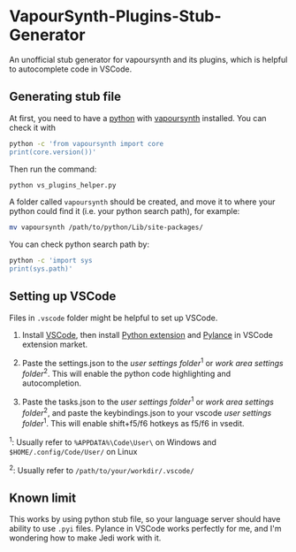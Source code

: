 # VapourSynth-Plugins-Stub-Generator
An unofficial stub generator for vapoursynth and its plugins, which is helpful to autocomplete code in VSCode.

## Generating stub file

At first, you need to have a [python](https://www.python.org/) with [vapoursynth](https://www.vapoursynth.com/) installed. You can check it with
```bash
python -c 'from vapoursynth import core
print(core.version())'
```

Then run the command:
```bash
python vs_plugins_helper.py
```

A folder called `vapoursynth` should be created, and move it to where your python could find it (i.e. your python search path), for example:
```bash
mv vapoursynth /path/to/python/Lib/site-packages/
```

You can check python search path by:
```bash
python -c 'import sys
print(sys.path)'
```

## Setting up VSCode

Files in `.vscode` folder might be helpful to set up VSCode.

1. Install [VSCode](https://code.visualstudio.com/), then install [Python extension](https://marketplace.visualstudio.com/items?itemName=ms-python.python) and [Pylance](https://marketplace.visualstudio.com/items?itemName=ms-python.vscode-pylance) in VSCode extension market.

2. Paste the settings.json to the *user settings folder*<sup>1</sup> or *work area settings folder*<sup>2</sup>. This will enable the python code highlighting and autocompletion.

3. Paste the tasks.json to the *user settings folder*<sup>1</sup> or *work area settings folder*<sup>2</sup>, and paste the keybindings.json to your vscode *user settings folder*<sup>1</sup>. This will enable shift+f5/f6 hotkeys as f5/f6 in vsedit.

<sup>1</sup>: Usually refer to `%APPDATA%\Code\User\` on Windows and `$HOME/.config/Code/User/` on Linux

<sup>2</sup>: Usually refer to `/path/to/your/workdir/.vscode/`

## Known limit

This works by using python stub file, so your language server should have ability to use `.pyi` files. Pylance in VSCode works perfectly for me, and I'm wondering how to make Jedi work with it.
